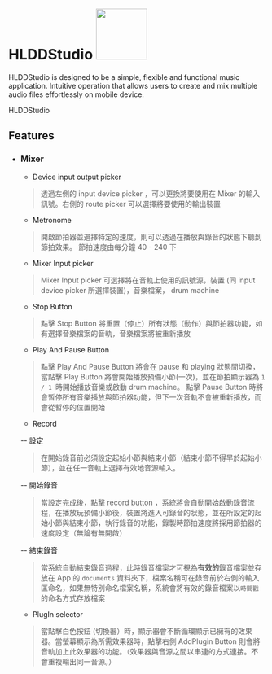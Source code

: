 # HLDDStudio <a href="https://apps.apple.com/app/id1481074240"><img src="https://i.imgur.com/Pc1KdHw.png" width="100"></a>

HLDDStudio is designed to be a simple, flexible and functional music application. Intuitive operation that allows users to create and mix multiple audio files effortlessly on mobile device.

HLDDStudio 
## Features

- ### Mixer
    - Device input output picker
    > 透過左側的 input device picker ，可以更換將要使用在 Mixer 的輸入訊號。右側的 route picker 可以選擇將要使用的輸出裝置
    
    - Metronome 
    >開啟節拍器並選擇特定的速度，則可以透過在播放與錄音的狀態下聽到節拍效果。
    >節拍速度由每分鐘 40 - 240 下

    - Mixer Input picker
    >Mixer Input picker 可選擇將在音軌上使用的訊號源，裝置 (同 input device picker 所選擇裝置)，音樂檔案， drum machine
 
    - Stop Button
    >點擊 Stop Button 將重置（停止）所有狀態（動作）與節拍器功能，如有選擇音樂檔案的音軌，音樂檔案將被重新播放

    - Play And Pause Button
    >點擊 Play And Pause Button 將會在 pause 和 playing 狀態間切換，當點擊 Play Button 將會開始播放預備小節(一次)，並在節拍顯示器為 ```1 / 1 ```時開始播放音樂或啟動 drum machine。
    >點擊 Pause Button 時將會暫停所有音樂播放與節拍器功能，但下一次音軌不會被重新播放，而會從暫停的位置開始
    
    
    - Record 

    -- 設定
    >在開始錄音前必須設定起始小節與結束小節（結束小節不得早於起始小節），並在任一音軌上選擇有效地音源輸入。
    
    -- 開始錄音
    >當設定完成後，點擊 record button ，系統將會自動開始啟動錄音流程，在播放玩預備小節後，裝置將進入可錄音的狀態，並在所設定的起始小節與結束小節，執行錄音的功能，錄製時節拍速度將採用節拍器的速度設定（無論有無開啟）
    
    -- 結束錄音
    >當系統自動結束錄音過程，此時錄音檔案才可視為**有效的**錄音檔案並存放在 App 的 ```documents``` 資料夾下，檔案名稱可在錄音前於右側的輸入匡命名，如果無特別命名檔案名稱，系統會將有效的錄音檔案以```時間戳```的命名方式存放檔案
    
    - PlugIn selector
    >當點擊白色按鈕 (切換器）時，顯示器會不斷循環顯示已擁有的效果器。當螢幕顯示為所需效果器時，點擊右側 AddPlugin Button 則會將音軌加上此效果器的功能。（效果器與音源之間以串連的方式連接。不會重複輸出同一音源。）
